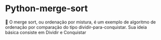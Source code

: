 # Python-merge-sort
:rocket: O merge sort, ou ordenação por mistura, é um exemplo de algoritmo de ordenação por comparação do tipo dividir-para-conquistar. Sua ideia básica consiste em Dividir e Conquistar
